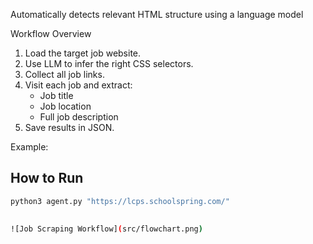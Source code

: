 

Automatically detects relevant HTML structure using a language model

Workflow Overview

1. Load the target job website.
2. Use LLM to infer the right CSS selectors.
3. Collect all job links.
4. Visit each job and extract:
   - Job title
   - Job location
   - Full job description
5. Save results in JSON.

Example:

## How to Run

```bash
python3 agent.py "https://lcps.schoolspring.com/"

   
![Job Scraping Workflow](src/flowchart.png)
